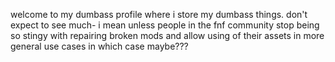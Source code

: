 welcome to my dumbass profile where i store my dumbass things.
don't expect to see much-
i mean unless people in the fnf community stop being so stingy with repairing broken mods and allow using of their assets in more general use cases
in which case maybe???
